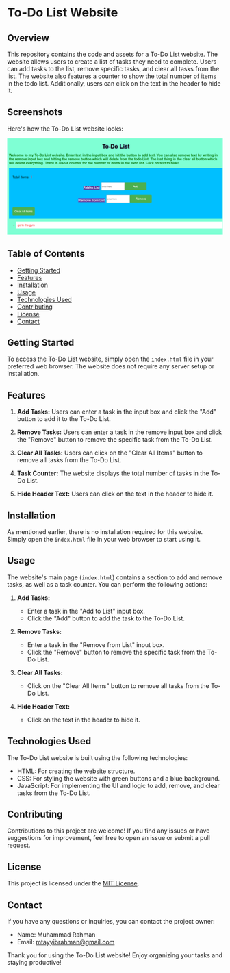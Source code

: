 # To-Do List Website

## Overview

This repository contains the code and assets for a To-Do List website. The website allows users to create a list of tasks they need to complete. Users can add tasks to the list, remove specific tasks, and clear all tasks from the list. The website also features a counter to show the total number of items in the todo list. Additionally, users can click on the text in the header to hide it.

## Screenshots

Here's how the To-Do List website looks:

![To-Do List Website](screenshot-todo.png)

## Table of Contents

- [Getting Started](#getting-started)
- [Features](#features)
- [Installation](#installation)
- [Usage](#usage)
- [Technologies Used](#technologies-used)
- [Contributing](#contributing)
- [License](#license)
- [Contact](#contact)

## Getting Started

To access the To-Do List website, simply open the `index.html` file in your preferred web browser. The website does not require any server setup or installation.

## Features

1. **Add Tasks:** Users can enter a task in the input box and click the "Add" button to add it to the To-Do List.

2. **Remove Tasks:** Users can enter a task in the remove input box and click the "Remove" button to remove the specific task from the To-Do List.

3. **Clear All Tasks:** Users can click on the "Clear All Items" button to remove all tasks from the To-Do List.

4. **Task Counter:** The website displays the total number of tasks in the To-Do List.

5. **Hide Header Text:** Users can click on the text in the header to hide it.

## Installation

As mentioned earlier, there is no installation required for this website. Simply open the `index.html` file in your web browser to start using it.

## Usage

The website's main page (`index.html`) contains a section to add and remove tasks, as well as a task counter. You can perform the following actions:

1. **Add Tasks:**
   - Enter a task in the "Add to List" input box.
   - Click the "Add" button to add the task to the To-Do List.

2. **Remove Tasks:**
   - Enter a task in the "Remove from List" input box.
   - Click the "Remove" button to remove the specific task from the To-Do List.

3. **Clear All Tasks:**
   - Click on the "Clear All Items" button to remove all tasks from the To-Do List.

4. **Hide Header Text:**
   - Click on the text in the header to hide it.

## Technologies Used

The To-Do List website is built using the following technologies:

- HTML: For creating the website structure.
- CSS: For styling the website with green buttons and a blue background.
- JavaScript: For implementing the UI and logic to add, remove, and clear tasks from the To-Do List.

## Contributing

Contributions to this project are welcome! If you find any issues or have suggestions for improvement, feel free to open an issue or submit a pull request.

## License

This project is licensed under the [MIT License](LICENSE).

## Contact

If you have any questions or inquiries, you can contact the project owner:

- Name: Muhammad Rahman
- Email: mtayyibrahman@gmail.com

Thank you for using the To-Do List website! Enjoy organizing your tasks and staying productive!
